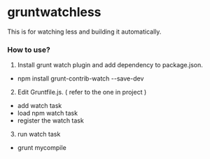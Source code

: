 # gruntwatchless
This is for watching less and building it automatically.

### How to use?
1. Install grunt watch plugin and add dependency to package.json.
 * npm install grunt-contrib-watch --save-dev  
2. Edit Gruntfile.js. ( refer to the one in project )
 * add watch task
 * load npm watch task
 * register the watch task
3. run watch task
 * grunt mycompile
